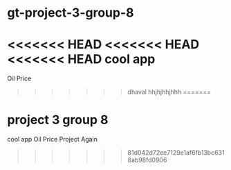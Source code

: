 # gt-project-3-group-8
<<<<<<< HEAD
<<<<<<< HEAD
<<<<<<< HEAD
cool app
=======
Oil Price
>>>>>>> dhaval
hhjhjhhjhhh
=======



project 3
group 8
=======
cool app
Oil Price Project
Again
>>>>>>> 81d042d72ee7129e1af6fb13bc6318ab98fd0906


